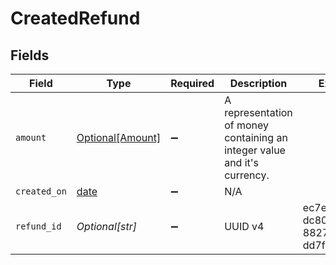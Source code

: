 # CreatedRefund


## Fields

| Field                                                                    | Type                                                                     | Required                                                                 | Description                                                              | Example                                                                  |
| ------------------------------------------------------------------------ | ------------------------------------------------------------------------ | ------------------------------------------------------------------------ | ------------------------------------------------------------------------ | ------------------------------------------------------------------------ |
| `amount`                                                                 | [Optional[Amount]](../../models/shared/amount.md)                        | :heavy_minus_sign:                                                       | A representation of money containing an integer value and it's currency. |                                                                          |
| `created_on`                                                             | [date](https://docs.python.org/3/library/datetime.html#date-objects)     | :heavy_minus_sign:                                                       | N/A                                                                      |                                                                          |
| `refund_id`                                                              | *Optional[str]*                                                          | :heavy_minus_sign:                                                       | UUID v4                                                                  | ec7e1848-dc80-4ab0-8827-dd7fc0737b43                                     |